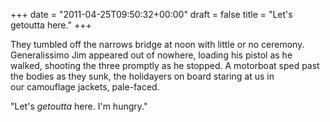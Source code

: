 +++
date = "2011-04-25T09:50:32+00:00"
draft = false
title = "Let's getoutta here."
+++
<p>They tumbled off the narrows bridge at noon with little or no ceremony. Generalissimo Jim appeared out of nowhere, loading his pistol as he walked, shooting the three promptly as he stopped. A motorboat sped past the bodies as they sunk, the holidayers on board staring at us in our camouflage jackets, pale-faced.</p>&#13;
<p>"Let's <em>getoutta</em> here. I'm hungry."</p> 

